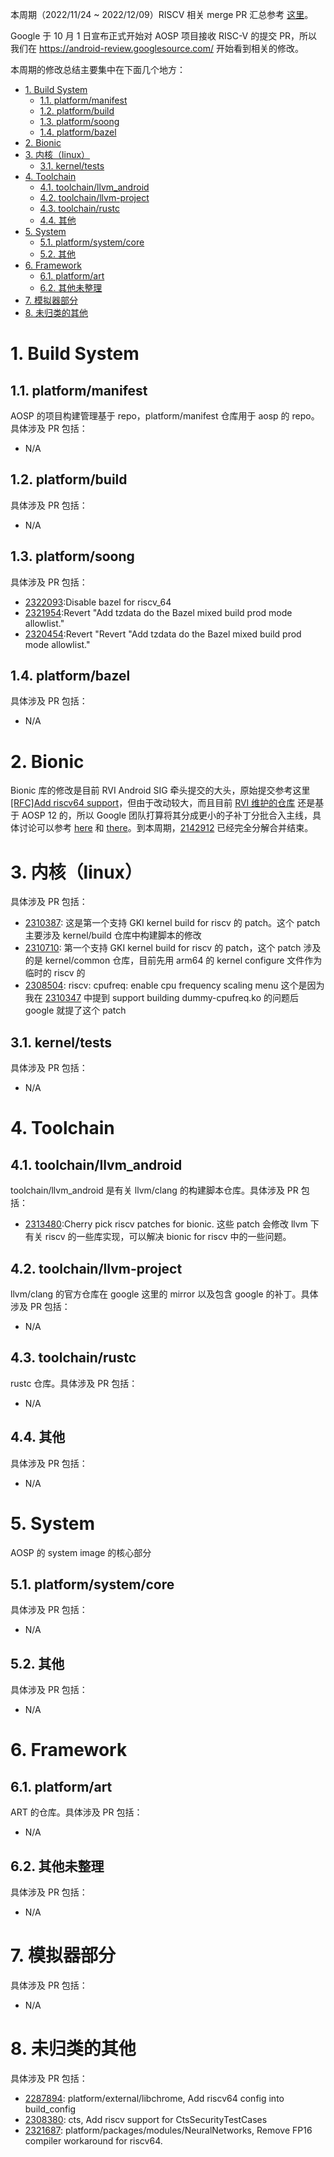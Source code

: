 
本周期（2022/11/24 ~ 2022/12/09）RISCV 相关 merge PR 汇总参考 [这里][1]。

Google 于 10 月 1 日宣布正式开始对 AOSP 项目接收 RISC-V 的提交 PR，所以我们在 <https://android-review.googlesource.com/> 开始看到相关的修改。

本周期的修改总结主要集中在下面几个地方：

<!-- TOC -->

- [1. Build System](#1-build-system)
	- [1.1. platform/manifest](#11-platformmanifest)
	- [1.2. platform/build](#12-platformbuild)
	- [1.3. platform/soong](#13-platformsoong)
	- [1.4. platform/bazel](#14-platformbazel)
- [2. Bionic](#2-bionic)
- [3. 内核（linux）](#3-内核linux)
	- [3.1. kernel/tests](#31-kerneltests)
- [4. Toolchain](#4-toolchain)
	- [4.1. toolchain/llvm_android](#41-toolchainllvm_android)
	- [4.2. toolchain/llvm-project](#42-toolchainllvm-project)
	- [4.3. toolchain/rustc](#43-toolchainrustc)
	- [4.4. 其他](#44-其他)
- [5. System](#5-system)
	- [5.1. platform/system/core](#51-platformsystemcore)
	- [5.2. 其他](#52-其他)
- [6. Framework](#6-framework)
	- [6.1. platform/art](#61-platformart)
	- [6.2. 其他未整理](#62-其他未整理)
- [7. 模拟器部分](#7-模拟器部分)
- [8. 未归类的其他](#8-未归类的其他)

<!-- /TOC -->

# 1. Build System

## 1.1. platform/manifest

AOSP 的项目构建管理基于 repo，platform/manifest 仓库用于 aosp 的 repo。具体涉及 PR 包括：

- N/A

## 1.2. platform/build

具体涉及 PR 包括：

- N/A

## 1.3. platform/soong

具体涉及 PR 包括：

- [2322093][2322093]:Disable bazel for riscv_64
- [2321954][2321954]:Revert "Add tzdata do the Bazel mixed build prod mode allowlist."
- [2320454][2320454]:Revert "Revert "Add tzdata do the Bazel mixed build prod mode allowlist."

## 1.4. platform/bazel

具体涉及 PR 包括：

- N/A

# 2. Bionic

Bionic 库的修改是目前 RVI Android SIG 牵头提交的大头，原始提交参考这里 [[RFC]Add riscv64 support][2142912]，但由于改动较大，而且目前 [RVI 维护的仓库][6] 还是基于 AOSP 12 的，所以 Google 团队打算将其分成更小的子补丁分批合入主线，具体讨论可以参考 [here][4] 和 [there][5]。到本周期，[2142912][2142912] 已经完全分解合并结束。

# 3. 内核（linux）

具体涉及 PR 包括：

- [2310387][2310387]: 这是第一个支持 GKI kernel build for riscv 的 patch。这个 patch 主要涉及 kernel/build 仓库中构建脚本的修改
- [2310710][2310710]: 第一个支持 GKI kernel build for riscv 的 patch，这个 patch 涉及的是 kernel/common 仓库，目前先用 arm64 的 kernel configure 文件作为临时的 riscv 的
- [2308504][2308504]: riscv: cpufreq: enable cpu frequency scaling menu 这个是因为我在 [2310347] 中提到 support building dummy-cpufreq.ko 的问题后 google 就提了这个 patch

## 3.1. kernel/tests

具体涉及 PR 包括：

- N/A

# 4. Toolchain

## 4.1. toolchain/llvm_android

toolchain/llvm_android 是有关 llvm/clang 的构建脚本仓库。具体涉及 PR 包括：

- [2313480][2313480]:Cherry pick riscv patches for bionic. 这些 patch 会修改 llvm 下有关 riscv 的一些库实现，可以解决 bionic for riscv 中的一些问题。

## 4.2. toolchain/llvm-project

llvm/clang 的官方仓库在 google 这里的 mirror 以及包含 google 的补丁。具体涉及 PR 包括：

- N/A

## 4.3. toolchain/rustc

rustc 仓库。具体涉及 PR 包括：

- N/A

## 4.4. 其他

具体涉及 PR 包括：

- N/A

# 5. System

AOSP 的 system image 的核心部分

## 5.1. platform/system/core

具体涉及 PR 包括：

- N/A

## 5.2. 其他

具体涉及 PR 包括：

- N/A

# 6. Framework

## 6.1. platform/art

ART 的仓库。具体涉及 PR 包括：

- N/A

## 6.2. 其他未整理

具体涉及 PR 包括：

- N/A

# 7. 模拟器部分

具体涉及 PR 包括：

- N/A


# 8. 未归类的其他

具体涉及 PR 包括：

- [2287894][2287894]: platform/external/libchrome, Add riscv64 config into build_config
- [2308380][2308380]: cts, Add riscv support for CtsSecurityTestCases
- [2321687][2321687]: platform/packages/modules/NeuralNetworks, Remove FP16 compiler workaround for riscv64.


[1]: https://unicornx.github.io/android-review/aosp-riscv-2022-12-09.html
[2]: ../20221008-symbol-version.md
[2142912]: https://android-review.googlesource.com/c/platform/bionic/+/2142912
[4]: https://android-review.googlesource.com/c/platform/bionic/+/2142912/1/libc/arch-riscv64/bionic/__bionic_clone.S
[5]: https://android-review.googlesource.com/c/platform/bionic/+/2241712/comment/b3dfabdf_bdbd33ef/
[6]: https://gitee.com/aosp-riscv/working-group/issues/I5BV63
[7]: https://gitee.com/aosp-riscv/working-group/issues/I5CKA4


[2322093]:https://android-review.googlesource.com/c/platform/build/soong/+/2322093
[2321954]:https://android-review.googlesource.com/c/platform/build/soong/+/2321954
[2320454]:https://android-review.googlesource.com/c/platform/build/soong/+/2320454
[2142912]:https://android-review.googlesource.com/c/platform/bionic/+/2142912
[2310387]:https://android-review.googlesource.com/c/kernel/build/+/2310387
[2310710]:https://android-review.googlesource.com/c/kernel/common/+/2310710
[2313480]:https://android-review.googlesource.com/c/toolchain/llvm_android/+/2313480
[2287894]:https://android-review.googlesource.com/c/platform/external/libchrome/+/2287894
[2308380]:https://android-review.googlesource.com/c/platform/cts/+/2308380
[2308504]:https://android-review.googlesource.com/c/kernel/common/+/2308504
[2310347]:https://android-review.googlesource.com/c/kernel/common/+/2310347
[2321687]:https://android-review.googlesource.com/c/platform/packages/modules/NeuralNetworks/+/2321687